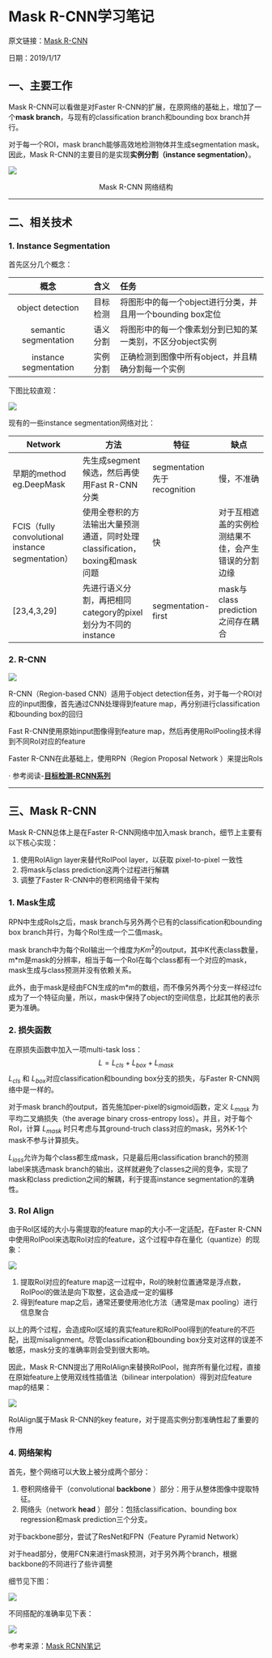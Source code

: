 # Mask R-CNN学习笔记

原文链接：[Mask R-CNN](https://arxiv.org/pdf/1703.06870.pdf)

日期：2019/1/17

## 一、主要工作

Mask R-CNN可以看做是对Faster R-CNN的扩展，在原网络的基础上，增加了一个**mask branch**，与现有的classification branch和bounding box branch并行。

对于每一个ROI，mask branch能够高效地检测物体并生成segmentation mask。因此，Mask R-CNN的主要目的是实现**实例分割（instance segmentation）**。

![](assets/2-1.png)

<center>Mask R-CNN 网络结构</center>

------

## 二、相关技术

### 1. Instance Segmentation

首先区分几个概念：

|         概念          |   含义   | 任务                                                       |
| :-------------------: | :------: | :--------------------------------------------------------- |
|   object detection    | 目标检测 | 将图形中的每一个object进行分类，并且用一个bounding box定位 |
| semantic segmentation | 语义分割 | 将图形中的每一个像素划分到已知的某一类别，不区分object实例 |
| instance segmentation | 实例分割 | 正确检测到图像中所有object，并且精确分割每一个实例         |

下图比较直观：

![](assets/2-2.png)

现有的一些instance segmentation网络对比：

| Network                                           | 方法                                                         | 特征                        | 缺点                                                 |
| ------------------------------------------------- | ------------------------------------------------------------ | --------------------------- | ---------------------------------------------------- |
| 早期的method eg.DeepMask                          | 先生成segment候选，然后再使用Fast R-CNN分类                  | segmentation先于recognition | 慢，不准确                                           |
| FCIS（fully convolutional instance segmentation） | 使用全卷积的方法输出大量预测通道，同时处理classification，boxing和mask问题 | 快                          | 对于互相遮盖的实例检测结果不佳，会产生错误的分割边缘 |
| [23,4,3,29]                                       | 先进行语义分割，再把相同category的pixel划分为不同的instance  | segmentation-first          | mask与class prediction之间存在耦合                   |

### 2. R-CNN

![](assets/2-3.png)

R-CNN（Region-based CNN）适用于object detection任务，对于每一个ROI对应的input图像，首先通过CNN处理得到feature map，再分别进行classification和bounding box的回归

Fast R-CNN使用原始input图像得到feature map，然后再使用RoIPooling技术得到不同RoI对应的feature

Faster R-CNN在此基础上，使用RPN（Region Proposal Network ）来提出RoIs

· 参考阅读-[**目标检测-RCNN系列**](https://blog.csdn.net/linolzhang/article/details/54344350)

------

## 三、Mask R-CNN

Mask R-CNN总体上是在Faster R-CNN网络中加入mask branch，细节上主要有以下核心实现：

1. 使用RoIAlign layer来替代RoIPool layer，以获取 pixel-to-pixel 一致性
2. 将mask与class prediction这两个过程进行解耦
3. 调整了Faster R-CNN中的卷积网络骨干架构

### 1. Mask生成

RPN中生成RoIs之后，mask branch与另外两个已有的classification和bounding box branch并行，为每个RoI生成一个二值mask。

mask branch中为每个RoI输出一个维度为$Km^2$的output，其中K代表class数量，m*m是mask的分辨率，相当于每一个RoI在每个class都有一个对应的mask，mask生成与class预测并没有依赖关系。

此外，由于mask是经由FCN生成的m*m的数组，而不像另外两个分支一样经过fc成为了一个特征向量，所以，mask中保持了object的空间信息，比起其他的表示更为准确。

### 2. 损失函数

在原损失函数中加入一项multi-task loss：
$$
L=L_{cls}+L_{box}+L_{mask}
$$
$L_{cls}$ 和 $L_{box}$对应classification和bounding box分支的损失，与Faster R-CNN网络中是一样的。

对于mask branch的output，首先施加per-pixel的sigmoid函数，定义 $L_{mask}$  为平均二叉熵损失（the average binary cross-entropy loss）。并且，对于每个RoI，计算 $L_ {mask}$ 时只考虑与其ground-truch class对应的mask，另外K-1个mask不参与计算损失。

$L_{loss}$允许为每个class都生成mask，只是最后用classification branch的预测label来挑选mask branch的输出，这样就避免了classes之间的竞争，实现了mask和class prediction之间的解耦，利于提高instance segmentation的准确性。

### 3. RoI Align

由于RoI区域的大小与需提取的feature map的大小不一定适配，在Faster R-CNN中使用RoIPool来选取RoI对应的feature，这个过程中存在量化（quantize）的现象：

![](assets/2-4.png)

1. 提取RoI对应的feature map这一过程中，RoI的映射位置通常是浮点数，RoIPool的做法是向下取整，这会造成一定的偏移
2. 得到feature map之后，通常还要使用池化方法（通常是max pooling）进行信息聚合

以上的两个过程，会造成RoI区域的真实feature和RoIPool得到的feature的不匹配，出现misalignment。尽管classification和bounding box分支对这样的误差不敏感，mask分支的准确率则会受到很大影响。

因此，Mask R-CNN提出了用RoIAlign来替换RoIPool，抛弃所有量化过程，直接在原始feature上使用双线性插值法（bilinear interpolation）得到对应feature map的结果：

![](assets/2-5.png)

RoIAlign属于Mask R-CNN的key feature，对于提高实例分割准确性起了重要的作用

### 4. 网络架构

首先，整个网络可以大致上被分成两个部分：

1. 卷积网络骨干（convolutional **backbone** ）部分：用于从整体图像中提取特征。
2. 网络头（network **head** ）部分：包括classification、bounding box regression和mask prediction三个分支。

对于backbone部分，尝试了ResNet和FPN（Feature Pyramid Network）

对于head部分，使用FCN来进行mask预测，对于另外两个branch，根据backbone的不同进行了些许调整

细节见下图：

![](assets/2-6.png)

不同搭配的准确率见下表：

![](assets/2-7.png)





·参考来源：[Mask RCNN笔记](https://blog.csdn.net/xiamentingtao/article/details/78598511)


